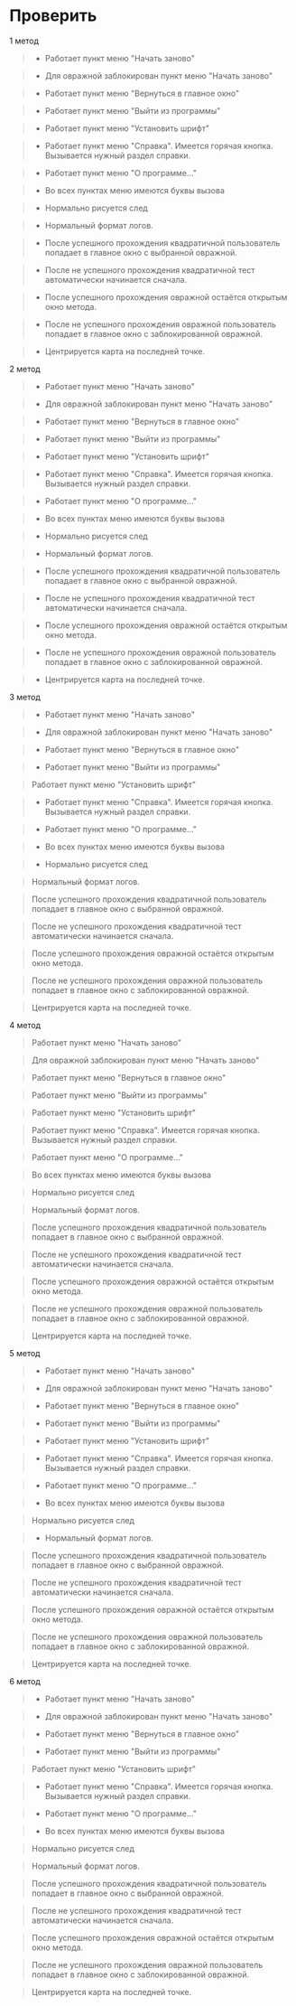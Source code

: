 # Проверить #

1 метод

> + Работает пункт меню "Начать заново"

> + Для овражной заблокирован пункт меню "Начать заново"

> + Работает пункт меню "Вернуться в главное окно"

> + Работает пункт меню "Выйти из программы"

> + Работает пункт меню "Установить шрифт"

> + Работает пункт меню "Справка". Имеется горячая кнопка. Вызывается нужный раздел справки.

> + Работает пункт меню "О программе..."

> + Во всех пунктах меню имеются буквы вызова

> + Нормально рисуется след

> + Нормальный формат логов.

> + После успешного прохождения квадратичной пользователь попадает в главное окно с выбранной овражной.

> + После не успешного прохождения квадратичной тест автоматически начинается сначала.

> + После успешного прохождения овражной остаётся открытым окно метода.

> + После не успешного прохождения овражной пользователь попадает в главное окно с  заблокированной овражной.

> + Центрируется карта на последней точке.

2 метод

> + Работает пункт меню "Начать заново"

> + Для овражной заблокирован пункт меню "Начать заново"

> + Работает пункт меню "Вернуться в главное окно"

> + Работает пункт меню "Выйти из программы"

> + Работает пункт меню "Установить шрифт"

> + Работает пункт меню "Справка". Имеется горячая кнопка. Вызывается нужный раздел справки.

> + Работает пункт меню "О программе..."

> + Во всех пунктах меню имеются буквы вызова

> + Нормально рисуется след

> + Нормальный формат логов.

> + После успешного прохождения квадратичной пользователь попадает в главное окно с выбранной овражной.

> + После не успешного прохождения квадратичной тест автоматически начинается сначала.

> + После успешного прохождения овражной остаётся открытым окно метода.

> + После не успешного прохождения овражной пользователь попадает в главное окно с  заблокированной овражной.

> + Центрируется карта на последней точке.

3 метод

> + Работает пункт меню "Начать заново"

> + Для овражной заблокирован пункт меню "Начать заново"

> + Работает пункт меню "Вернуться в главное окно"

> + Работает пункт меню "Выйти из программы"

> Работает пункт меню "Установить шрифт"

> + Работает пункт меню "Справка". Имеется горячая кнопка. Вызывается нужный раздел справки.

> + Работает пункт меню "О программе..."

> + Во всех пунктах меню имеются буквы вызова

> + Нормально рисуется след

> Нормальный формат логов.

> После успешного прохождения квадратичной пользователь попадает в главное окно с выбранной овражной.

> После не успешного прохождения квадратичной тест автоматически начинается сначала.

> После успешного прохождения овражной остаётся открытым окно метода.

> После не успешного прохождения овражной пользователь попадает в главное окно с  заблокированной овражной.

> Центрируется карта на последней точке.

4 метод

> Работает пункт меню "Начать заново"

> Для овражной заблокирован пункт меню "Начать заново"

> Работает пункт меню "Вернуться в главное окно"

> Работает пункт меню "Выйти из программы"

> Работает пункт меню "Установить шрифт"

> Работает пункт меню "Справка". Имеется горячая кнопка. Вызывается нужный раздел справки.

> Работает пункт меню "О программе..."

> Во всех пунктах меню имеются буквы вызова

> Нормально рисуется след

> Нормальный формат логов.

> После успешного прохождения квадратичной пользователь попадает в главное окно с выбранной овражной.

> После не успешного прохождения квадратичной тест автоматически начинается сначала.

> После успешного прохождения овражной остаётся открытым окно метода.

> После не успешного прохождения овражной пользователь попадает в главное окно с  заблокированной овражной.

> Центрируется карта на последней точке.

5 метод

> + Работает пункт меню "Начать заново"

> + Для овражной заблокирован пункт меню "Начать заново"

> + Работает пункт меню "Вернуться в главное окно"

> + Работает пункт меню "Выйти из программы"

> + Работает пункт меню "Установить шрифт"

> + Работает пункт меню "Справка". Имеется горячая кнопка. Вызывается нужный раздел справки.

> + Работает пункт меню "О программе..."

> + Во всех пунктах меню имеются буквы вызова

> Нормально рисуется след

> + Нормальный формат логов.

> После успешного прохождения квадратичной пользователь попадает в главное окно с выбранной овражной.

> После не успешного прохождения квадратичной тест автоматически начинается сначала.

> После успешного прохождения овражной остаётся открытым окно метода.

> После не успешного прохождения овражной пользователь попадает в главное окно с  заблокированной овражной.

> Центрируется карта на последней точке.

6 метод

> + Работает пункт меню "Начать заново"

> + Для овражной заблокирован пункт меню "Начать заново"

> + Работает пункт меню "Вернуться в главное окно"

> + Работает пункт меню "Выйти из программы"

> Работает пункт меню "Установить шрифт"

> + Работает пункт меню "Справка". Имеется горячая кнопка. Вызывается нужный раздел справки.

> + Работает пункт меню "О программе..."

> + Во всех пунктах меню имеются буквы вызова

> Нормально рисуется след

> Нормальный формат логов.

> После успешного прохождения квадратичной пользователь попадает в главное окно с выбранной овражной.

> После не успешного прохождения квадратичной тест автоматически начинается сначала.

> После успешного прохождения овражной остаётся открытым окно метода.

> После не успешного прохождения овражной пользователь попадает в главное окно с  заблокированной овражной.

> Центрируется карта на последней точке.